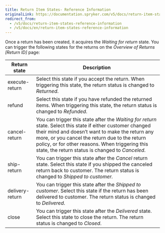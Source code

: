 ```yaml
---
title: Return Item States- Reference Information
originalLink: https://documentation.spryker.com/v5/docs/return-item-states-reference-information
redirect_from:
  - /v5/docs/return-item-states-reference-information
  - /v5/docs/en/return-item-states-reference-information
---
```


Once a return has been created, it acquires the *Waiting for return* state. You can trigger the following states for the returns on the *Overview of Returns [Return ID]* page:

| Return state | Description |
| --- | --- |
| execute-return | Select this state if you accept the return. When triggering this state, the return status is changed to *Returned*. |
| refund  | Select this state if you have refunded the returned items. When triggering this state, the return status is changed to *Refunded*. |
| cancel-return | You can trigger this state after the *Waiting for return* state. Select this state if either customer changed their mind and doesn’t want to make the return any more, or you cancel the return due to the return policy, or for other reasons. When triggering this state, the return status is changed to *Canceled*. |
| ship-return | You can trigger this state after the *Cancel* return state. Select this state if you shipped the canceled return back to customer. The return status is changed to *Shipped to customer.* |
| delivery-return | You can trigger this state after the *Shipped to customer*. Select this state if the return has been delivered to customer. The return status is changed to *Delivered*. |
| close | You can trigger this state after the *Delivered* state. Select this state to close the return. The return status is changed to *Closed*. |
